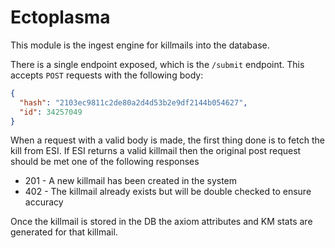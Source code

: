 # Ectoplasma

This module is the ingest engine for killmails into the database.

There is a single endpoint exposed, which is the `/submit` endpoint. This accepts `POST` requests with the following body:

```json
{
  "hash": "2103ec9811c2de80a2d4d53b2e9df2144b054627",
  "id": 34257049
}
```

When a request with a valid body is made, the first thing done is to fetch the kill from ESI.
If ESI returns a valid killmail then the original post request should be met one of the following responses
 - 201 - A new killmail has been created in the system
 - 402 - The killmail already exists but will be double checked to ensure accuracy
 
Once the killmail is stored in the DB the axiom attributes and KM stats are generated for that killmail.
